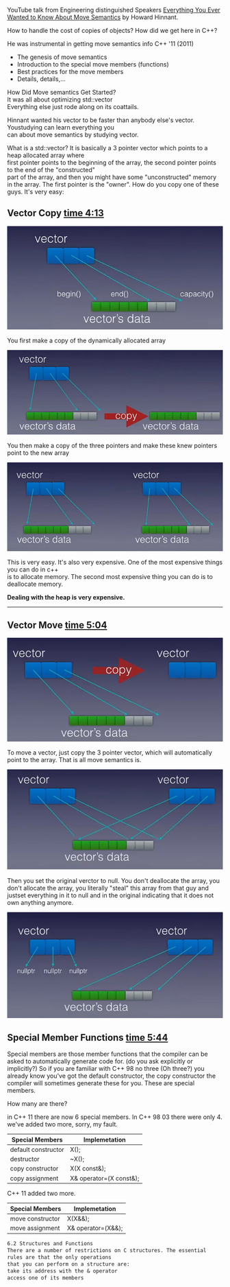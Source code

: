YouTube talk from Engineering distinguished Speakers [Everything You Ever Wanted to Know About Move Semantics](https://www.youtube.com/watch?v=vLinb2fgkHk) by Howard Hinnant.

How to handle the cost of copies of objects?  How did we get here in C++?

He was instrumental in getting move semantics info C++ '11  (2011)

- The genesis of move semantics
- Introduction to the special move members (functions)
- Best practices for the move members
- Details, details,...

How Did Move semantics Get Started?  
It was all about optimizing std::vector<T>  
Everything else just rode along on its coattails.

Hinnant wanted his vector to be faster than anybody else's vector. Youstudying  can learn everything you  
can about move semantics by studying vector.

What is a std::vector?  It is basically a 3 pointer vector which points to a heap allocated array where  
first pointer points to the beginning of the array, the second pointer points to the end of the "constructed"  
part of the array, and then you might have some "unconstructed" memory in the array. The first pointer is
the "owner".  How do you copy one of these guys.  It's very easy: 

## Vector Copy       [time 4:13](https://www.youtube.com/watch?v=vLinb2fgkHk#t=04m13s)

![vector1 image](https://github.com/WhatMeWorry/pages/blob/master/Miscellaneous/vector1.png)

You first make a copy of the dynamically allocated array

![vector2 image](https://github.com/WhatMeWorry/pages/blob/master/Miscellaneous/vector2.png)

You then make a copy of the three pointers and make these knew pointers point to the new array

![vector3 image](https://github.com/WhatMeWorry/pages/blob/master/Miscellaneous/vector3.png)

This is very easy. It's also very expensive. One of the most expensive things you can do in c++  
is to allocate memory.  The second most expensive thing you can do is to deallocate memory. 

**Dealing with the heap is very expensive.**

---

## Vector Move   [time 5:04](https://www.youtube.com/watch?v=vLinb2fgkHk#t=05m04s)

![vector4 image](https://github.com/WhatMeWorry/pages/blob/master/Miscellaneous/vector4.png)

To move a vector, just copy the 3 pointer vector, which will automatically point to the array. That is all move semantics is. 

![vector5 image](https://github.com/WhatMeWorry/pages/blob/master/Miscellaneous/vector5.png)

Then you set the original verctor to null.  You don't deallocate the array, you don't allocate the
array, you literally "steal" this array from that guy and justset everything in it to null and in the 
original indicating that it does not own anything anymore.

![vector6 image](https://github.com/WhatMeWorry/pages/blob/master/Miscellaneous/vector6.png)

## Special Member Functions    [time 5:44](https://www.youtube.com/watch?v=vLinb2fgkHk#t=05m44s)

Special members are those member functions that the compiler can be asked to automatically generate code for.
(do you ask explicitly or implicitly?)
So if you are familiar with C++ 98 no three (Oh three?) you already know you've got the default constructor, the copy constructor the compiler will sometimes generate these for you. These are special members.  

How many are there?

in C++ 11 there are now 6 special members.  In C++ 98 03 there were only 4. we've added two more, sorry, my fault.


| Special Members       | Implemetation |
| -------------         | ------------- |
| default constructor   | X();          |
| destructor            | ~X();         |
| copy constructor      | X(X const&);  |
| copy assignment       | X& operator=(X const&);  |

C++ 11 added two more.

| Special Members       | Implemetation |
| -------------         | ------------- |
| move constructor      | X(X&&);       |
| move assignment       | X& operator=(X&&);       |





```
6.2 Structures and Functions
There are a number of restrictions on C structures. The essential rules are that the only operations  
that you can perform on a structure are:  
take its address with the & operator
access one of its members
```
 
